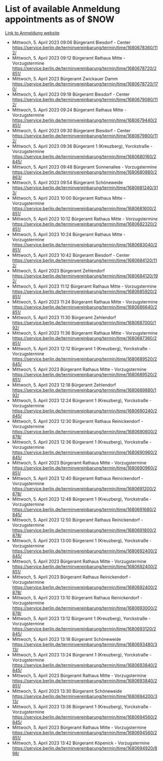 # List of available Anmeldung appointments as of $NOW
[Link to Anmeldung website](https://service.berlin.de/terminvereinbarung/termin/tag.php?termin=1&anliegen[]=120686&dienstleisterlist=122210,122217,327316,122219,327312,122227,327314,122231,327346,122243,327348,122254,122252,329742,122260,329745,122262,329748,122271,327278,122273,327274,122277,327276,330436,122280,327294,122282,327290,122284,327292,122291,327270,122285,327266,122286,327264,122296,327268,150230,329760,122297,327286,122294,327284,122312,329763,122314,329775,122304,327330,122311,327334,122309,327332,317869,122281,327352,122279,329772,122283,122276,327324,122274,327326,122267,329766,122246,327318,122251,327320,122257,327322,122208,327298,122226,327300&herkunft=http%3A%2F%2Fservice.berlin.de%2Fdienstleistung%2F120686%2F)
- Mittwoch, 5. April 2023 09:06 Bürgeramt Biesdorf - Center https://service.berlin.de/terminvereinbarung/termin/time/1680678360/112/
- Mittwoch, 5. April 2023 09:12 Bürgeramt Rathaus Mitte - Vorzugstermine https://service.berlin.de/terminvereinbarung/termin/time/1680678720/2851/
- Mittwoch, 5. April 2023  Bürgeramt Zwickauer Damm https://service.berlin.de/terminvereinbarung/termin/time/1680678720/170/
- Mittwoch, 5. April 2023 09:18 Bürgeramt Biesdorf - Center https://service.berlin.de/terminvereinbarung/termin/time/1680679080/112/
- Mittwoch, 5. April 2023 09:24 Bürgeramt Rathaus Mitte - Vorzugstermine https://service.berlin.de/terminvereinbarung/termin/time/1680679440/2851/
- Mittwoch, 5. April 2023 09:30 Bürgeramt Biesdorf - Center https://service.berlin.de/terminvereinbarung/termin/time/1680679800/112/
- Mittwoch, 5. April 2023 09:36 Bürgeramt 1 (Kreuzberg), Yorckstraße - Vorzugstermine https://service.berlin.de/terminvereinbarung/termin/time/1680680160/2845/
- Mittwoch, 5. April 2023 09:48 Bürgeramt Sonnenallee - Vorzugstermine https://service.berlin.de/terminvereinbarung/termin/time/1680680880/2863/
- Mittwoch, 5. April 2023 09:54 Bürgeramt Schöneweide https://service.berlin.de/terminvereinbarung/termin/time/1680681240/313/
- Mittwoch, 5. April 2023 10:00 Bürgeramt Rathaus Mitte - Vorzugstermine https://service.berlin.de/terminvereinbarung/termin/time/1680681600/2851/
- Mittwoch, 5. April 2023 10:12 Bürgeramt Rathaus Mitte - Vorzugstermine https://service.berlin.de/terminvereinbarung/termin/time/1680682320/2851/
- Mittwoch, 5. April 2023 10:24 Bürgeramt Rathaus Mitte - Vorzugstermine https://service.berlin.de/terminvereinbarung/termin/time/1680683040/2851/
- Mittwoch, 5. April 2023 10:42 Bürgeramt Biesdorf - Center https://service.berlin.de/terminvereinbarung/termin/time/1680684120/112/
- Mittwoch, 5. April 2023  Bürgeramt Zehlendorf https://service.berlin.de/terminvereinbarung/termin/time/1680684120/192/
- Mittwoch, 5. April 2023 11:12 Bürgeramt Rathaus Mitte - Vorzugstermine https://service.berlin.de/terminvereinbarung/termin/time/1680685920/2851/
- Mittwoch, 5. April 2023 11:24 Bürgeramt Rathaus Mitte - Vorzugstermine https://service.berlin.de/terminvereinbarung/termin/time/1680686640/2851/
- Mittwoch, 5. April 2023 11:30 Bürgeramt Zehlendorf https://service.berlin.de/terminvereinbarung/termin/time/1680687000/192/
- Mittwoch, 5. April 2023 11:36 Bürgeramt Rathaus Mitte - Vorzugstermine https://service.berlin.de/terminvereinbarung/termin/time/1680687360/2851/
- Mittwoch, 5. April 2023 12:12 Bürgeramt 1 (Kreuzberg), Yorckstraße - Vorzugstermine https://service.berlin.de/terminvereinbarung/termin/time/1680689520/2845/
- Mittwoch, 5. April 2023  Bürgeramt Rathaus Mitte - Vorzugstermine https://service.berlin.de/terminvereinbarung/termin/time/1680689520/2851/
- Mittwoch, 5. April 2023 12:18 Bürgeramt Zehlendorf https://service.berlin.de/terminvereinbarung/termin/time/1680689880/192/
- Mittwoch, 5. April 2023 12:24 Bürgeramt 1 (Kreuzberg), Yorckstraße - Vorzugstermine https://service.berlin.de/terminvereinbarung/termin/time/1680690240/2845/
- Mittwoch, 5. April 2023 12:30 Bürgeramt Rathaus Reinickendorf - Vorzugstermine https://service.berlin.de/terminvereinbarung/termin/time/1680690600/2878/
- Mittwoch, 5. April 2023 12:36 Bürgeramt 1 (Kreuzberg), Yorckstraße - Vorzugstermine https://service.berlin.de/terminvereinbarung/termin/time/1680690960/2845/
- Mittwoch, 5. April 2023  Bürgeramt Rathaus Mitte - Vorzugstermine https://service.berlin.de/terminvereinbarung/termin/time/1680690960/2851/
- Mittwoch, 5. April 2023 12:40 Bürgeramt Rathaus Reinickendorf - Vorzugstermine https://service.berlin.de/terminvereinbarung/termin/time/1680691200/2878/
- Mittwoch, 5. April 2023 12:48 Bürgeramt 1 (Kreuzberg), Yorckstraße - Vorzugstermine https://service.berlin.de/terminvereinbarung/termin/time/1680691680/2845/
- Mittwoch, 5. April 2023 12:50 Bürgeramt Rathaus Reinickendorf - Vorzugstermine https://service.berlin.de/terminvereinbarung/termin/time/1680691800/2878/
- Mittwoch, 5. April 2023 13:00 Bürgeramt 1 (Kreuzberg), Yorckstraße - Vorzugstermine https://service.berlin.de/terminvereinbarung/termin/time/1680692400/2845/
- Mittwoch, 5. April 2023  Bürgeramt Rathaus Mitte - Vorzugstermine https://service.berlin.de/terminvereinbarung/termin/time/1680692400/2851/
- Mittwoch, 5. April 2023  Bürgeramt Rathaus Reinickendorf - Vorzugstermine https://service.berlin.de/terminvereinbarung/termin/time/1680692400/2878/
- Mittwoch, 5. April 2023 13:10 Bürgeramt Rathaus Reinickendorf - Vorzugstermine https://service.berlin.de/terminvereinbarung/termin/time/1680693000/2878/
- Mittwoch, 5. April 2023 13:12 Bürgeramt 1 (Kreuzberg), Yorckstraße - Vorzugstermine https://service.berlin.de/terminvereinbarung/termin/time/1680693120/2845/
- Mittwoch, 5. April 2023 13:18 Bürgeramt Schöneweide https://service.berlin.de/terminvereinbarung/termin/time/1680693480/313/
- Mittwoch, 5. April 2023 13:24 Bürgeramt 1 (Kreuzberg), Yorckstraße - Vorzugstermine https://service.berlin.de/terminvereinbarung/termin/time/1680693840/2845/
- Mittwoch, 5. April 2023  Bürgeramt Rathaus Mitte - Vorzugstermine https://service.berlin.de/terminvereinbarung/termin/time/1680693840/2851/
- Mittwoch, 5. April 2023 13:30 Bürgeramt Schöneweide https://service.berlin.de/terminvereinbarung/termin/time/1680694200/313/
- Mittwoch, 5. April 2023 13:36 Bürgeramt 1 (Kreuzberg), Yorckstraße - Vorzugstermine https://service.berlin.de/terminvereinbarung/termin/time/1680694560/2845/
- Mittwoch, 5. April 2023  Bürgeramt Rathaus Mitte - Vorzugstermine https://service.berlin.de/terminvereinbarung/termin/time/1680694560/2851/
- Mittwoch, 5. April 2023 13:42 Bürgeramt Köpenick - Vorzugstermine https://service.berlin.de/terminvereinbarung/termin/time/1680694920/898/
